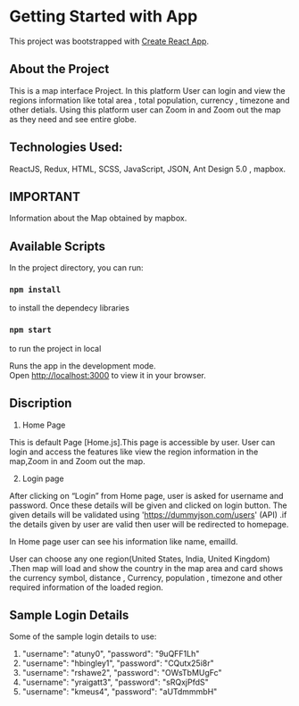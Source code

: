 # Getting Started with App

This project was bootstrapped with [Create React App](https://github.com/facebook/create-react-app).

## About the Project

This is a map interface Project. In this platform User can login and view the regions information like total area , total population, currency , timezone and other detials.
Using this platform user can Zoom in and Zoom out the map as they need and see entire globe.

## Technologies Used:

ReactJS, Redux, HTML, SCSS, JavaScript, JSON, Ant Design 5.0 , mapbox.

## IMPORTANT

Information about the Map obtained by mapbox.

## Available Scripts

In the project directory, you can run:

### `npm install`

to install the dependecy libraries

### `npm start`

to run the project in local

Runs the app in the development mode.\
Open [http://localhost:3000](http://localhost:3000) to view it in your browser.

## Discription

1. Home Page

This is default Page [Home.js].This page is accessible by user.
User can login and access the features like view the region information in the map,Zoom in and Zoom out the map.

2. Login page

After clicking on “Login” from Home page, user is asked for username and password. Once these details will be given and clicked on login button. The given details will be validated using 'https://dummyjson.com/users' (API) .if the details given by user are valid then user will be redirected to homepage.

In Home page user can see his information like name, emailId.

User can choose any one region(United States, India, United Kingdom) .Then map will load and show the country in the map area and card shows the currency symbol, distance , Currency, population , timezone and other required information of the loaded region.

## Sample Login Details

Some of the sample login details to use:

1. "username": "atuny0",
   "password": "9uQFF1Lh"
2. "username": "hbingley1",
   "password": "CQutx25i8r"
3. "username": "rshawe2",
   "password": "OWsTbMUgFc"
4. "username": "yraigatt3",
   "password": "sRQxjPfdS"
5. "username": "kmeus4",
   "password": "aUTdmmmbH"
